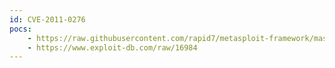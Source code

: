 ```yaml
---
id: CVE-2011-0276
pocs:
    - https://raw.githubusercontent.com/rapid7/metasploit-framework/master/modules/exploits/windows/http/hp_openview_insight_backdoor.rb
    - https://www.exploit-db.com/raw/16984
---
```

